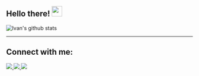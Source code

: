 <!--
**IvanPerez9/IvanPerez9** is a ✨ _special_ ✨ repository because its `README.md` (this file) appears on your GitHub profile.

Here are some ideas to get you started:

- 🔭 I’m currently working on ...
- 🌱 I’m currently learning ...
- 👯 I’m looking to collaborate on ...
- 🤔 I’m looking for help with ...
- 💬 Ask me about ...
- 📫 How to reach me: ...
- 😄 Pronouns: ...
- ⚡ Fun fact: ...
-->

## Hello there! <img src="https://media.giphy.com/media/hvRJCLFzcasrR4ia7z/giphy.gif" width="28">

![Ivan's github stats](https://github-readme-stats-ivanperez9.vercel.app/api?username=IvanPerez9&count_private=true&show_icons=true&theme=onedark&hide=contribs)

---
## Connect with me:

<a href="https://www.linkedin.com/in/ivan-perez-huete/">
   <img src="https://img.shields.io/badge/linkedin-%230077B5.svg?&style=for-the-badge&logo=linkedin&logoColor=white" />
</a>

<a href="mailto:iperezhuete@gmail.com">
   <img src="https://img.shields.io/badge/Gmail-D14836?style=for-the-badge&logo=gmail&logoColor=white" />
</a>

<a href="https://ivanperez9.github.io/">
   <img src="https://img.shields.io/badge/-ivanperez9.github.io-blueviolet?style=for-the-badge&logo=Google-Chrome&logoColor=white" />
</a>



